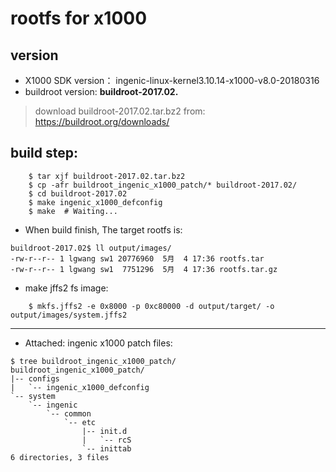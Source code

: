 # rootfs for x1000

## version
* X1000 SDK version： ingenic-linux-kernel3.10.14-x1000-v8.0-20180316 
* buildroot version: **buildroot-2017.02.** 
> download buildroot-2017.02.tar.bz2 from:	https://buildroot.org/downloads/ 

## build step:
```
	$ tar xjf buildroot-2017.02.tar.bz2 
	$ cp -afr buildroot_ingenic_x1000_patch/* buildroot-2017.02/ 
	$ cd buildroot-2017.02 
	$ make ingenic_x1000_defconfig 
	$ make  # Waiting... 
```

* When build finish, The target rootfs is: 
```
buildroot-2017.02$ ll output/images/ 
-rw-r--r-- 1 lgwang sw1 20776960  5月  4 17:36 rootfs.tar 
-rw-r--r-- 1 lgwang sw1  7751296  5月  4 17:36 rootfs.tar.gz 
```

* make jffs2 fs image: 
```
	$ mkfs.jffs2 -e 0x8000 -p 0xc80000 -d output/target/ -o output/images/system.jffs2 
```
---

* Attached: ingenic x1000 patch files: 
```
$ tree buildroot_ingenic_x1000_patch/ 
buildroot_ingenic_x1000_patch/ 
|-- configs 
|   `-- ingenic_x1000_defconfig 
`-- system 
    `-- ingenic 
        `-- common 
            `-- etc 
                |-- init.d 
                |   `-- rcS 
                `-- inittab 
6 directories, 3 files 
```
